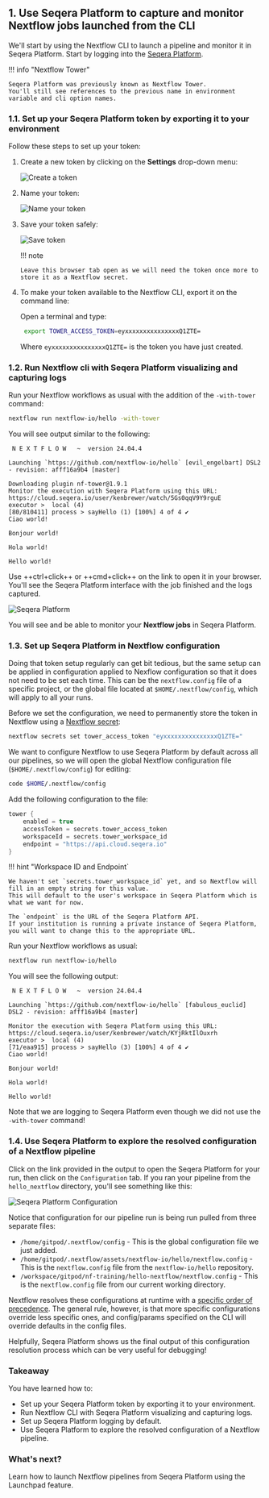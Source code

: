 ## 1. Use Seqera Platform to capture and monitor Nextflow jobs launched from the CLI

We'll start by using the Nextflow CLI to launch a pipeline and monitor it in Seqera Platform.
Start by logging into the [Seqera Platform](https://cloud.seqera.io/).

!!! info "Nextflow Tower"

    Seqera Platform was previously known as Nextflow Tower.
    You'll still see references to the previous name in environment variable and cli option names.

### 1.1. Set up your Seqera Platform token by exporting it to your environment

Follow these steps to set up your token:

1.  Create a new token by clicking on the **Settings** drop-down menu:

    ![Create a token](seqera/img/usage_create_token.png)

2.  Name your token:

    ![Name your token](seqera/img/usage_name_token.png)

3.  Save your token safely:

    ![Save token](seqera/img/usage_token.png)

    !!! note

        Leave this browser tab open as we will need the token once more to store it as a Nextflow secret.

4.  To make your token available to the Nextflow CLI, export it on the command line:

    Open a terminal and type:

    ```bash
     export TOWER_ACCESS_TOKEN=eyxxxxxxxxxxxxxxxQ1ZTE=
    ```

    Where `eyxxxxxxxxxxxxxxxQ1ZTE=` is the token you have just created.

### 1.2. Run Nextflow cli with Seqera Platform visualizing and capturing logs

Run your Nextflow workflows as usual with the addition of the `-with-tower` command:

```bash
nextflow run nextflow-io/hello -with-tower
```

You will see output similar to the following:

```console title="Output"
 N E X T F L O W   ~  version 24.04.4

Launching `https://github.com/nextflow-io/hello` [evil_engelbart] DSL2 - revision: afff16a9b4 [master]

Downloading plugin nf-tower@1.9.1
Monitor the execution with Seqera Platform using this URL: https://cloud.seqera.io/user/kenbrewer/watch/5Gs0qqV9Y9rguE
executor >  local (4)
[80/810411] process > sayHello (1) [100%] 4 of 4 ✔
Ciao world!

Bonjour world!

Hola world!

Hello world!
```

Use ++ctrl+click++ or ++cmd+click++ on the link to open it in your browser.
You'll see the Seqera Platform interface with the job finished and the logs captured.

![Seqera Platform](seqera/img/run_with_tower.png)

You will see and be able to monitor your **Nextflow jobs** in Seqera Platform.

### 1.3. Set up Seqera Platform in Nextflow configuration

Doing that token setup regularly can get bit tedious, but the same setup can be applied in configuration applied to Nexflow configuration so that it does not need to be set each time.
This can be the `nextflow.config` file of a specific project, or the global file located at `$HOME/.nextflow/config`, which will apply to all your runs.

Before we set the configuration, we need to permanently store the token in Nextflow using a [Nextflow secret](https://www.nextflow.io/docs/latest/secrets.html):

```bash
nextflow secrets set tower_access_token "eyxxxxxxxxxxxxxxxQ1ZTE="
```

We want to configure Nextflow to use Seqera Platform by default across all our pipelines, so we will open the global Nextflow configuration file (`$HOME/.nextflow/config`) for editing:

```bash
code $HOME/.nextflow/config
```

Add the following configuration to the file:

```groovy title="$HOME/.nextflow/config"
tower {
    enabled = true
    accessToken = secrets.tower_access_token
    workspaceId = secrets.tower_workspace_id
    endpoint = "https://api.cloud.seqera.io"
}
```

!!! hint "Workspace ID and Endpoint`

    We haven't set `secrets.tower_workspace_id` yet, and so Nextflow will fill in an empty string for this value.
    This will default to the user's workspace in Seqera Platform which is what we want for now.

    The `endpoint` is the URL of the Seqera Platform API.
    If your institution is running a private instance of Seqera Platform, you will want to change this to the appropriate URL.

Run your Nextflow workflows as usual:

```bash
nextflow run nextflow-io/hello
```

You will see the following output:

```console title="Output"
 N E X T F L O W   ~  version 24.04.4

Launching `https://github.com/nextflow-io/hello` [fabulous_euclid] DSL2 - revision: afff16a9b4 [master]

Monitor the execution with Seqera Platform using this URL: https://cloud.seqera.io/user/kenbrewer/watch/KYjRktIlOuxrh
executor >  local (4)
[71/eaa915] process > sayHello (3) [100%] 4 of 4 ✔
Ciao world!

Bonjour world!

Hola world!

Hello world!
```

Note that we are logging to Seqera Platform even though we did not use the `-with-tower` command!

### 1.4. Use Seqera Platform to explore the resolved configuration of a Nextflow pipeline

Click on the link provided in the output to open the Seqera Platform for your run, then click on the `Configuration` tab.
If you ran your pipeline from the `hello_nextflow` directory, you'll see something like this:

![Seqera Platform Configuration](seqera/img/resolved_configuration.png)

Notice that configuration for our pipeline run is being run pulled from three separate files:

-   `/home/gitpod/.nextflow/config` - This is the global configuration file we just added.
-   `/home/gitpod/.nextflow/assets/nextflow-io/hello/nextflow.config` - This is the `nextflow.config` file from the `nextflow-io/hello` repository.
-   `/workspace/gitpod/nf-training/hello-nextflow/nextflow.config` - This is the `nextflow.config` file from our current working directory.

Nextflow resolves these configurations at runtime with a [specific order of precedence](https://www.nextflow.io/docs/latest/config.html#configuration-file).
The general rule, however, is that more specific configurations override less specific ones, and config/params specified on the CLI will override defaults in the config files.

Helpfully, Seqera Platform shows us the final output of this configuration resolution process which can be very useful for debugging!

### Takeaway

You have learned how to:

-   Set up your Seqera Platform token by exporting it to your environment.
-   Run Nextflow CLI with Seqera Platform visualizing and capturing logs.
-   Set up Seqera Platform logging by default.
-   Use Seqera Platform to explore the resolved configuration of a Nextflow pipeline.

### What's next?

Learn how to launch Nextflow pipelines from Seqera Platform using the Launchpad feature.
